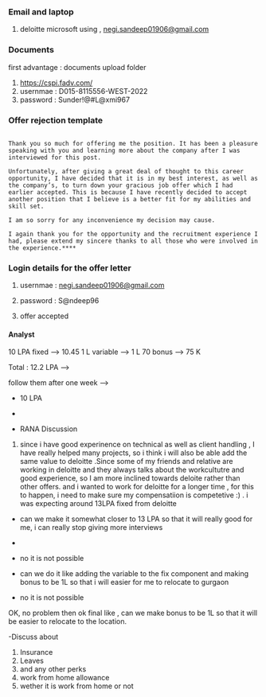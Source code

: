 ### Email and laptop
1. deloitte microsoft using , negi.sandeep01906@gmail.com



### Documents
first advantage : documents upload folder
1. https://cspi.fadv.com/
2. usernmae : D015-8115556-WEST-2022
3. password : Sunder!@#L@xmi967


### Offer rejection template 

```

Thank you so much for offering me the position. It has been a pleasure speaking with you and learning more about the company after I was interviewed for this post.

Unfortunately, after giving a great deal of thought to this career opportunity, I have decided that it is in my best interest, as well as the company’s, to turn down your gracious job offer which I had earlier accepted. This is because I have recently decided to accept another position that I believe is a better fit for my abilities and skill set.

I am so sorry for any inconvenience my decision may cause.

I again thank you for the opportunity and the recruitment experience I had, please extend my sincere thanks to all those who were involved in the experience.****

```


### Login details for the offer letter
1. usernmae : negi.sandeep01906@gmail.com
2. password : S@ndeep96

1. offer accepted




#### Analyst
10 LPA fixed   --> 10.45
1 L variable    --> 1 L 
70 bonus       --> 75 K 



Total : 12.2 LPA  --> 

follow them after one week  --> 


- 10 LPA 
- 

- RANA Discussion

 1. since i have good experinence on technical as well as client handling , I have really helped many projects, so i think i will also be able add the same value to deloitte .Since some of my friends and relative are working in deloitte and they always talks about the workcultutre and good experience, so I am more inclined towards deloite rather than other offers. and i wanted to work for deloitte for a longer time , for this to happen, i need to make sure my compensatiion is competetive :)
 . i was expecting around 13LPA fixed from deloitte 

- can we make it somewhat closer to 13 LPA so that it will really good for me, i can really stop giving more interviews 
- 

- no it is not possible

- can we do it like adding the variable to the fix component and making bonus to be 1L so that i will easier for me to relocate to gurgaon

- no it is not possible

OK, no problem then ok final like , can we make bonus to be 1L so that it will be easier to relocate to the location.

 
-Discuss about

1. Insurance 
2. Leaves 
3. and any other perks 
4. work from home allowance 
5. wether it is work from home or not 





